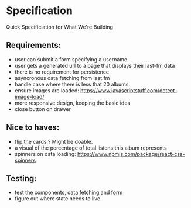 # Specification

Quick Specificiation for What We're Building

## Requirements:

- user can submit a form specifying a username
- user gets a generated url to a page that displays their last-fm data
- there is no requirement for persistence
- asyncronous data fetching from last.fm
- handle case where there is less that 20 albums.
- ensure images are loaded: https://www.javascriptstuff.com/detect-image-load/
- more responsive design, keeping the basic idea
- close button on drawer

## Nice to haves:

- flip the cards ? Might be doable.
- a visual of the percentage of total listens this album represents
- spinners on data loading: https://www.npmjs.com/package/react-css-spinners

## Testing:

- test the components, data fetching and form
- figure out where state needs to live
